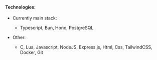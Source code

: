 #### Technologies:
- Currently main stack: 
  - Typescript, Bun, Hono, PostgreSQL
  
- Other: 
  - C, Lua, Javascript, NodeJS, Express.js, Html, Css, TailwindCSS, Docker, Git
